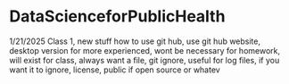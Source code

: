# DataScienceforPublicHealth
1/21/2025 Class 1, new stuff how to use git hub, use git hub website, desktop version for more experienced, wont be necessary for homework, will exist for class, always want a file, git ignore, useful for log files, if you want it to ignore, license, public if open source or whatev
